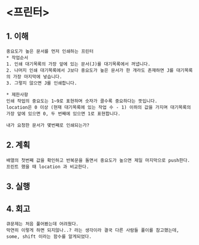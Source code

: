 # <프린터>

## 1. 이해

    중요도가 높은 문서를 먼저 인쇄하는 프린터
    * 작업순서
    1. 인쇄 대기목록의 가장 앞에 있는 문서(J)를 대기목록에서 꺼냅니다.
    2. 나머지 인쇄 대기목록에서 J보다 중요도가 높은 문서가 한 개라도 존재하면 J를 대기목록의 가장 마지막에 넣습니다.
    3. 그렇지 않으면 J를 인쇄합니다.

    * 제한사항
    인쇄 작업의 중요도는 1~9로 표현하며 숫자가 클수록 중요하다는 뜻입니다.
    location은 0 이상 (현재 대기목록에 있는 작업 수 - 1) 이하의 값을 가지며 대기목록의 가장 앞에 있으면 0, 두 번째에 있으면 1로 표현합니다.

    내가 요청한 문서가 몇번째로 인쇄되는가?

## 2. 계획 

    배열의 첫번째 값을 확인하고 반복문을 돌면서 중요도가 높으면 제일 마지막으로 push한다.
    프린트 했을 때 location 과 비교한다.

## 3. 실행

## 4. 회고

    큐문제는 처음 풀어봤는데 어려웠다.
    막연히 이렇게 하면 되지않나..? 라는 생각이라 결국 다른 사람들 풀이를 참고했는데, some, shift 이라는 함수를 알게되었다.
